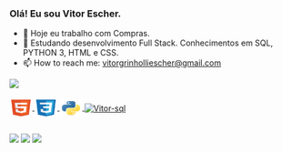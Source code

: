 ### Olá! Eu sou Vitor Escher.

- 🔭 Hoje eu trabalho com Compras.
- 🌱 Estudando desenvolvimento Full Stack. Conhecimentos em SQL, PYTHON 3, HTML e CSS.
- 📫 How to reach me: vitorgrinholliescher@gmail.com

<div>
  <a href="https://github.com/VitorEscher">
  <img height="180em" src="https://github-readme-stats.vercel.app/api?username=VitorEscher&show_icons=true&theme=dark&include_all_commits=true&count_private=true"/>
</div>
<div style="display: inline_block"><br>
  <img align="center" alt="Vitor-HTML" height="30" width="40" src="https://raw.githubusercontent.com/devicons/devicon/master/icons/html5/html5-original.svg">
  <img align="center" alt="Vitor-CSS" height="30" width="40" src="https://raw.githubusercontent.com/devicons/devicon/master/icons/css3/css3-original.svg">
  <img align="center" alt="Vitor-Python" height="30" width="40" src="https://raw.githubusercontent.com/devicons/devicon/master/icons/python/python-original.svg">
  <img align="center" alt="Vitor-sql" height="30" width="40" src="https://camo.githubusercontent.com/1988670fe8f937a8990bbcd48590174e803cf11bfb771330f207a920c589f6c4/68747470733a2f2f63646e322e69636f6e66696e6465722e636f6d2f646174612f69636f6e732f70726f6772616d6d696e672d35302f36342f3230365f70726f6772616d6d696e672d73716c2d646174612d64617461626173652d3531322e706e67">
</div>
  
  ##
  
  <div> 
  <a href="https://www.instagram.com/vitorge92/" target="_blank"><img src="https://img.shields.io/badge/-Instagram-%23E4405F?style=for-the-badge&logo=instagram&logoColor=white" target="_blank"></a>
  <a href = "mailto:vitorgrinholliescher@gmail.com"><img src="https://img.shields.io/badge/Gmail-D14836?style=for-the-badge&logo=gmail&logoColor=white" target="_blank"></a>
  <a href="https://www.linkedin.com/in/vitor-grinholli-escher-138397129/" target="_blank"><img src="https://img.shields.io/badge/-LinkedIn-%230077B5?style=for-the-badge&logo=linkedin&logoColor=white" target="_blank"></a>  
</div>
